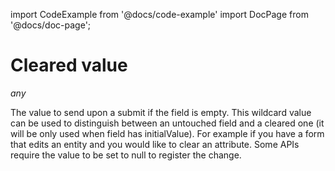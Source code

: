 import CodeExample from '@docs/code-example'
import DocPage from '@docs/doc-page';

<DocPage>

# Cleared value

*any*

The value to send upon a submit if the field is empty. This wildcard value can be used to distinguish between an untouched field and a cleared one (it will be only used when field has initialValue). For example if you have a form that edits an entity and you would like to clear an attribute. Some APIs require the value to be set to null to register the change.


<CodeExample source="components/cleared-value" mode="preview" />

</DocPage>